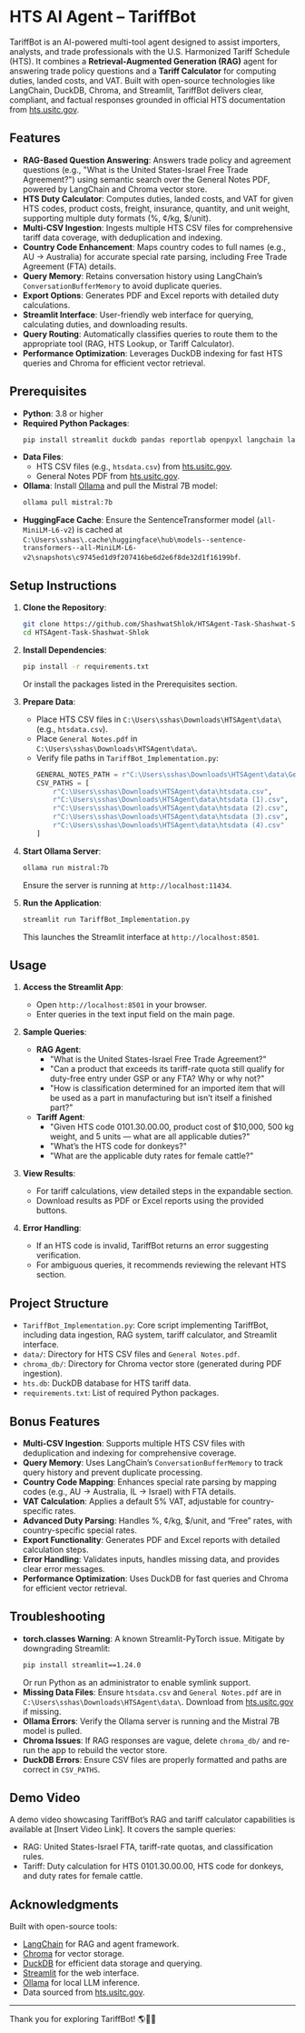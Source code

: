 # HTS AI Agent – TariffBot

TariffBot is an AI-powered multi-tool agent designed to assist importers, analysts, and trade professionals with the U.S. Harmonized Tariff Schedule (HTS). It combines a **Retrieval-Augmented Generation (RAG)** agent for answering trade policy questions and a **Tariff Calculator** for computing duties, landed costs, and VAT. Built with open-source technologies like LangChain, DuckDB, Chroma, and Streamlit, TariffBot delivers clear, compliant, and factual responses grounded in official HTS documentation from [hts.usitc.gov](https://hts.usitc.gov).

## Features

- **RAG-Based Question Answering**: Answers trade policy and agreement questions (e.g., "What is the United States-Israel Free Trade Agreement?") using semantic search over the General Notes PDF, powered by LangChain and Chroma vector store.
- **HTS Duty Calculator**: Computes duties, landed costs, and VAT for given HTS codes, product costs, freight, insurance, quantity, and unit weight, supporting multiple duty formats (%, ¢/kg, $/unit).
- **Multi-CSV Ingestion**: Ingests multiple HTS CSV files for comprehensive tariff data coverage, with deduplication and indexing.
- **Country Code Enhancement**: Maps country codes to full names (e.g., AU → Australia) for accurate special rate parsing, including Free Trade Agreement (FTA) details.
- **Query Memory**: Retains conversation history using LangChain’s `ConversationBufferMemory` to avoid duplicate queries.
- **Export Options**: Generates PDF and Excel reports with detailed duty calculations.
- **Streamlit Interface**: User-friendly web interface for querying, calculating duties, and downloading results.
- **Query Routing**: Automatically classifies queries to route them to the appropriate tool (RAG, HTS Lookup, or Tariff Calculator).
- **Performance Optimization**: Leverages DuckDB indexing for fast HTS queries and Chroma for efficient vector retrieval.

## Prerequisites

- **Python**: 3.8 or higher
- **Required Python Packages**:
  ```bash
  pip install streamlit duckdb pandas reportlab openpyxl langchain langchain-chroma langchain-huggingface langchain-community langchain-ollama PyMuPDF
  ```
- **Data Files**:
  - HTS CSV files (e.g., `htsdata.csv`) from [hts.usitc.gov](https://hts.usitc.gov/export).
  - General Notes PDF from [hts.usitc.gov](https://hts.usitc.gov).
- **Ollama**: Install [Ollama](https://ollama.ai) and pull the Mistral 7B model:
  ```bash
  ollama pull mistral:7b
  ```
- **HuggingFace Cache**: Ensure the SentenceTransformer model (`all-MiniLM-L6-v2`) is cached at `C:\Users\sshas\.cache\huggingface\hub\models--sentence-transformers--all-MiniLM-L6-v2\snapshots\c9745ed1d9f207416be6d2e6f8de32d1f16199bf`.

## Setup Instructions

1. **Clone the Repository**:
   ```bash
   git clone https://github.com/ShashwatShlok/HTSAgent-Task-Shashwat-Shlok.git
   cd HTSAgent-Task-Shashwat-Shlok
   ```

2. **Install Dependencies**:
   ```bash
   pip install -r requirements.txt
   ```
   Or install the packages listed in the Prerequisites section.

3. **Prepare Data**:
   - Place HTS CSV files in `C:\Users\sshas\Downloads\HTSAgent\data\` (e.g., `htsdata.csv`).
   - Place `General Notes.pdf` in `C:\Users\sshas\Downloads\HTSAgent\data\`.
   - Verify file paths in `TariffBot_Implementation.py`:
     ```python
     GENERAL_NOTES_PATH = r"C:\Users\sshas\Downloads\HTSAgent\data\General Notes.pdf"
     CSV_PATHS = [
         r"C:\Users\sshas\Downloads\HTSAgent\data\htsdata.csv",
         r"C:\Users\sshas\Downloads\HTSAgent\data\htsdata (1).csv",
         r"C:\Users\sshas\Downloads\HTSAgent\data\htsdata (2).csv",
         r"C:\Users\sshas\Downloads\HTSAgent\data\htsdata (3).csv",
         r"C:\Users\sshas\Downloads\HTSAgent\data\htsdata (4).csv"
     ]
     ```

4. **Start Ollama Server**:
   ```bash
   ollama run mistral:7b
   ```
   Ensure the server is running at `http://localhost:11434`.

5. **Run the Application**:
   ```bash
   streamlit run TariffBot_Implementation.py
   ```
   This launches the Streamlit interface at `http://localhost:8501`.

## Usage

1. **Access the Streamlit App**:
   - Open `http://localhost:8501` in your browser.
   - Enter queries in the text input field on the main page.

2. **Sample Queries**:
   - **RAG Agent**:
     - "What is the United States-Israel Free Trade Agreement?"
     - "Can a product that exceeds its tariff-rate quota still qualify for duty-free entry under GSP or any FTA? Why or why not?"
     - "How is classification determined for an imported item that will be used as a part in manufacturing but isn’t itself a finished part?"
   - **Tariff Agent**:
     - "Given HTS code 0101.30.00.00, product cost of $10,000, 500 kg weight, and 5 units — what are all applicable duties?"
     - "What’s the HTS code for donkeys?"
     - "What are the applicable duty rates for female cattle?"

3. **View Results**:
   - For tariff calculations, view detailed steps in the expandable section.
   - Download results as PDF or Excel reports using the provided buttons.

4. **Error Handling**:
   - If an HTS code is invalid, TariffBot returns an error suggesting verification.
   - For ambiguous queries, it recommends reviewing the relevant HTS section.

## Project Structure

- `TariffBot_Implementation.py`: Core script implementing TariffBot, including data ingestion, RAG system, tariff calculator, and Streamlit interface.
- `data/`: Directory for HTS CSV files and `General Notes.pdf`.
- `chroma_db/`: Directory for Chroma vector store (generated during PDF ingestion).
- `hts.db`: DuckDB database for HTS tariff data.
- `requirements.txt`: List of required Python packages.

## Bonus Features

- **Multi-CSV Ingestion**: Supports multiple HTS CSV files with deduplication and indexing for comprehensive coverage.
- **Query Memory**: Uses LangChain’s `ConversationBufferMemory` to track query history and prevent duplicate processing.
- **Country Code Mapping**: Enhances special rate parsing by mapping codes (e.g., AU → Australia, IL → Israel) with FTA details.
- **VAT Calculation**: Applies a default 5% VAT, adjustable for country-specific rates.
- **Advanced Duty Parsing**: Handles %, ¢/kg, $/unit, and “Free” rates, with country-specific special rates.
- **Export Functionality**: Generates PDF and Excel reports with detailed calculation steps.
- **Error Handling**: Validates inputs, handles missing data, and provides clear error messages.
- **Performance Optimization**: Uses DuckDB for fast queries and Chroma for efficient vector retrieval.

## Troubleshooting

- **torch.classes Warning**: A known Streamlit-PyTorch issue. Mitigate by downgrading Streamlit:
  ```bash
  pip install streamlit==1.24.0
  ```
  Or run Python as an administrator to enable symlink support.
- **Missing Data Files**: Ensure `htsdata.csv` and `General Notes.pdf` are in `C:\Users\sshas\Downloads\HTSAgent\data\`. Download from [hts.usitc.gov](https://hts.usitc.gov) if missing.
- **Ollama Errors**: Verify the Ollama server is running and the Mistral 7B model is pulled.
- **Chroma Issues**: If RAG responses are vague, delete `chroma_db/` and re-run the app to rebuild the vector store.
- **DuckDB Errors**: Ensure CSV files are properly formatted and paths are correct in `CSV_PATHS`.

## Demo Video

A demo video showcasing TariffBot’s RAG and tariff calculator capabilities is available at [Insert Video Link]. It covers the sample queries:
- RAG: United States-Israel FTA, tariff-rate quotas, and classification rules.
- Tariff: Duty calculation for HTS 0101.30.00.00, HTS code for donkeys, and duty rates for female cattle.



## Acknowledgments

Built with open-source tools:
- [LangChain](https://github.com/langchain-ai/langchain) for RAG and agent framework.
- [Chroma](https://github.com/chroma-core/chroma) for vector storage.
- [DuckDB](https://duckdb.org) for efficient data storage and querying.
- [Streamlit](https://streamlit.io) for the web interface.
- [Ollama](https://ollama.ai) for local LLM inference.
- Data sourced from [hts.usitc.gov](https://hts.usitc.gov).

---

Thank you for exploring TariffBot! 🌎🧠💼
